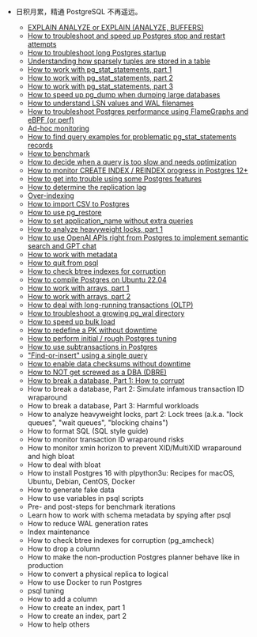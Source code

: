 
 * 日积月累，精通 PostgreSQL 不再遥远。  

   * [EXPLAIN ANALYZE or EXPLAIN (ANALYZE, BUFFERS)](./docs/1.md)
   * [How to troubleshoot and speed up Postgres stop and restart attempts](./docs/2.md)
   * [How to troubleshoot long Postgres startup](./docs/3.md)
   * [Understanding how sparsely tuples are stored in a table](./docs/4.md)
   * [How to work with pg_stat_statements, part 1](./docs/5.md)
   * [How to work with pg_stat_statements, part 2](./docs/6.md)
   * [How to work with pg_stat_statements, part 3](./docs/7.md)
   * [How to speed up pg_dump when dumping large databases](./docs/8.md)
   * [How to understand LSN values and WAL filenames](./docs/9.md)
   * [How to troubleshoot Postgres performance using FlameGraphs and eBPF (or perf)](./docs/10.md)
   * [Ad-hoc monitoring](./docs/11.md) 
   * [How to find query examples for problematic pg_stat_statements records](./docs/12.md) 
   * [How to benchmark](./docs/13.md) 
   * [How to decide when a query is too slow and needs optimization](./docs/14.md) 
   * [How to monitor CREATE INDEX / REINDEX progress in Postgres 12+ ](./docs/15.md) 
   * [How to get into trouble using some Postgres features](./docs/16.md)
   * [How to determine the replication lag](./docs/17.md) 
   * [Over-indexing](./docs/18.md) 
   * [How to import CSV to Postgres](./docs/19.md) 
   * [How to use pg_restore](./docs/20.md) 
   * [How to set application_name without extra queries](./docs/21.md)
   * [How to analyze heavyweight locks, part 1](./docs/22.md)
   * [How to use OpenAI APIs right from Postgres to implement semantic search and GPT chat](./docs/23.md)
   * [How to work with metadata](./docs/24.md)
   * [How to quit from psql](./docs/25.md)
   * [How to check btree indexes for corruption](./docs/26.md)
   * [How to compile Postgres on Ubuntu 22.04](./docs/27.md)
   * [How to work with arrays, part 1](./docs/28.md)
   * [How to work with arrays, part 2](./docs/29.md)
   * [How to deal with long-running transactions (OLTP)](./docs/30.md)
   * [How to troubleshoot a growing pg_wal directory](./docs/31.md)
   * [How to speed up bulk load](./docs/32.md)
   * [How to redefine a PK without downtime](./docs/33.md)
   * [How to perform initial / rough Postgres tuning](./docs/34.md)
   * [How to use subtransactions in Postgres](./docs/35.md)
   * ["Find-or-insert" using a single query](./docs/36.md)
   * [How to enable data checksums without downtime](./docs/37.md)
   * [How to NOT get screwed as a DBA (DBRE)](./docs/38.md)
   * [How to break a database, Part 1: How to corrupt](./docs/39.md)
   * How to break a database, Part 2: Simulate infamous transaction ID wraparound
   * How to break a database, Part 3: Harmful workloads
   * How to analyze heavyweight locks, part 2: Lock trees (a.k.a. "lock queues", "wait queues", "blocking chains")
   * How to format SQL (SQL style guide)
   * How to monitor transaction ID wraparound risks
   * How to monitor xmin horizon to prevent XID/MultiXID wraparound and high bloat
   * How to deal with bloat
   * How to install Postgres 16 with plpython3u: Recipes for macOS, Ubuntu, Debian, CentOS, Docker
   * How to generate fake data
   * How to use variables in psql scripts
   * Pre- and post-steps for benchmark iterations
   * Learn how to work with schema metadata by spying after psql
   * How to reduce WAL generation rates
   * Index maintenance
   * How to check btree indexes for corruption (pg_amcheck)
   * How to drop a column
   * How to make the non-production Postgres planner behave like in production
   * How to convert a physical replica to logical
   * How to use Docker to run Postgres
   * psql tuning
   * How to add a column
   * How to create an index, part 1
   * How to create an index, part 2
   * How to help others






